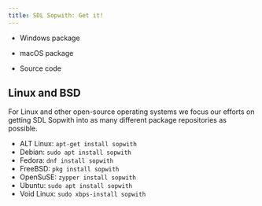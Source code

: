 ```yaml
---
title: SDL Sopwith: Get it!
---
```


* Windows package

* macOS package

* Source code

## Linux and BSD

For Linux and other open-source operating systems we focus our efforts on
getting SDL Sopwith into as many different package repositories as
possible.

* ALT Linux: `apt-get install sopwith`
* Debian: `sudo apt install sopwith`
* Fedora: `dnf install sopwith`
* FreeBSD: `pkg install sopwith`
* OpenSuSE: `zypper install sopwith`
* Ubuntu: `sudo apt install sopwith`
* Void Linux: `sudo xbps-install sopwith`

